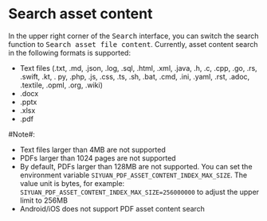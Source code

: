 # Search asset content

In the upper right corner of the <kbd>Search</kbd> interface, you can switch the search function to <kbd>Search asset file content</kbd>. Currently, asset content search in the following formats is supported:

- Text files (.txt, .md, .json, .log, .sql, .html, .xml, .java, .h, .c, .cpp, .go, .rs, .swift, .kt, . py, .php, .js, .css, .ts, .sh, .bat, .cmd, .ini, .yaml, .rst, .adoc, .textile, .opml, .org, .wiki)
- .docx
- .pptx
- .xlsx
- .pdf

​#Note#​:

- Text files larger than 4MB are not supported
- PDFs larger than 1024 pages are not supported
- By default, PDFs larger than 128MB are not supported. You can set the environment variable `SIYUAN_PDF_ASSET_CONTENT_INDEX_MAX_SIZE`. The value unit is bytes, for example: `SIYUAN_PDF_ASSET_CONTENT_INDEX_MAX_SIZE=256000000` to adjust the upper limit to 256MB
- Android/iOS does not support PDF asset content search
